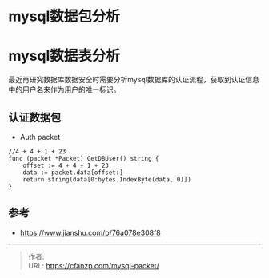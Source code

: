 # mysql数据包分析


<!--more-->
# mysql数据表分析
最近再研究数据库数据安全时需要分析mysql数据库的认证流程，获取到认证信息中的用户名来作为用户的唯一标识。
## 认证数据包
- Auth packet
```golang
//4 + 4 + 1 + 23
func (packet *Packet) GetDBUser() string {
    offset := 4 + 4 + 1 + 23
    data := packet.data[offset:]
    return string(data[0:bytes.IndexByte(data, 0)])
}
```

## 参考
- https://www.jianshu.com/p/76a078e308f8


---

> 作者:   
> URL: https://cfanzp.com/mysql-packet/  

